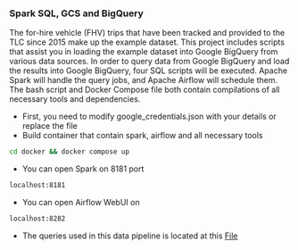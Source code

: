### Spark SQL, GCS and BigQuery

The for-hire vehicle (FHV) trips that have been tracked and provided to the TLC since 2015 make up the example dataset. This project includes scripts that assist you in loading the example dataset into Google BigQuery from various data sources. In order to query data from Google BigQuery and load the results into Google BigQuery, four SQL scripts will be executed. Apache Spark will handle the query jobs, and Apache Airflow will schedule them. The bash script and Docker Compose file both contain compilations of all necessary tools and dependencies.

- First, you need to modify google_credentials.json with your details or replace the file
- Build container that contain spark, airflow and all necessary tools
```bash
cd docker && docker compose up
```
- You can open Spark on 8181 port
```bash
localhost:8181
```
- You can open Airflow WebUI on 
```bash
localhost:8282
```
- The queries used in this data pipeline is located at this [File](master/spark/app/read-postgres.py)
